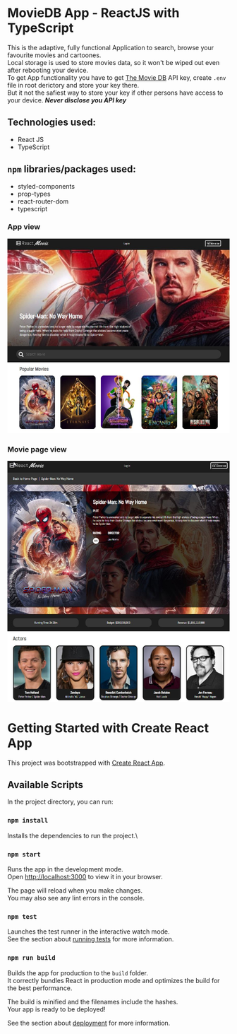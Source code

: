 # MovieDB App - ReactJS with TypeScript
This is the adaptive, fully functional Application to search, browse your favourite movies and cartoones.\
Local storage is used to store movies data, so it won't be wiped out even after rebooting your device.\
To get App functionality you have to get [The Movie DB](https://www.themoviedb.org/) API key, create ```.env``` file in root derictory and store your key there.\
But it not the safiest way to store your key if other persons have access to your device.
***Never disclose you API key***

## Technologies used:
- React JS
- TypeScript

## ```npm``` libraries/packages used:
- styled-components
- prop-types
- react-router-dom
- typescript

### App view
![this is what app looks like](assets/main_page_view.jpg)

### Movie page view
![this is expenses modal view](assets/movie_page_view.jpg)

# Getting Started with Create React App

This project was bootstrapped with [Create React App](https://github.com/facebook/create-react-app).

## Available Scripts

In the project directory, you can run:

### `npm install`
Installs the dependencies to run the project.\

### `npm start`

Runs the app in the development mode.\
Open [http://localhost:3000](http://localhost:3000) to view it in your browser.

The page will reload when you make changes.\
You may also see any lint errors in the console.

### `npm test`

Launches the test runner in the interactive watch mode.\
See the section about [running tests](https://facebook.github.io/create-react-app/docs/running-tests) for more information.

### `npm run build`

Builds the app for production to the `build` folder.\
It correctly bundles React in production mode and optimizes the build for the best performance.

The build is minified and the filenames include the hashes.\
Your app is ready to be deployed!

See the section about [deployment](https://facebook.github.io/create-react-app/docs/deployment) for more information.

